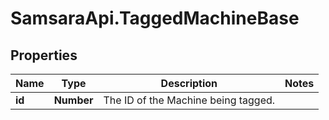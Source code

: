 # SamsaraApi.TaggedMachineBase

## Properties
Name | Type | Description | Notes
------------ | ------------- | ------------- | -------------
**id** | **Number** | The ID of the Machine being tagged. | 


